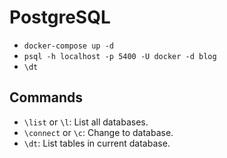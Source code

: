 # PostgreSQL

- `docker-compose up -d`
- `psql -h localhost -p 5400 -U docker -d blog`
- `\dt`

## Commands

- `\list` or `\l`: List all databases.
- `\connect` or `\c`: Change to database.
- `\dt`: List tables in current database.
